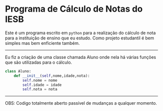 # Programa de Cálculo de Notas do IESB

Este é um programa escrito em `python` para a realização do cálculo de nota para a instituição de ensino que eu estudo. Como projeto estudantil é bem simples mas bem enficiente também.

---

Eu fiz a criação de uma classe chamada Aluno onde nela há várias funções que são utilizadas para o cálculo.

```python
class Aluno:
    def __init__(self,nome,idade,nota):
        self.nome = nome
        self.idade = idade
        self.nota = nota
```

---

OBS: Codigo totalmente aberto passível de mudanças a qualquer momento.
